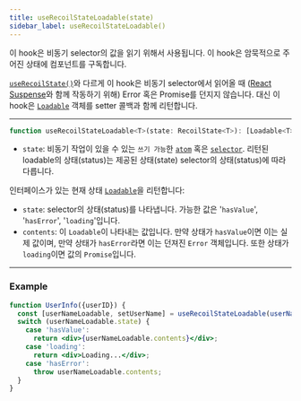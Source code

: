 ```yaml
---
title: useRecoilStateLoadable(state)
sidebar_label: useRecoilStateLoadable()
---
```


이 hook은 비동기 selector의 값을 읽기 위해서 사용됩니다. 이 hook은 암묵적으로 주어진 상태에 컴포넌트를 구독합니다.

 [`useRecoilState()`](/docs/api-reference/core/useRecoilState)와 다르게 이 hook은 비동기 selector에서 읽어올 때 ([React Suspense](https://reactjs.org/docs/concurrent-mode-suspense.html)와 함께 작동하기 위해) Error 혹은 Promise를 던지지 않습니다. 대신 이 hook은 [`Loadable`](/docs/api-reference/core/Loadable) 객체를 setter 콜백과 함께 리턴합니다.

---

```jsx
function useRecoilStateLoadable<T>(state: RecoilState<T>): [Loadable<T>, (T | (T => T)) => void]
```
- `state`: 비동기 작업이 있을 수 있는 `쓰기 가능`한  [`atom`](/docs/api-reference/core/atom) 혹은  [`selector`](/docs/api-reference/core/selector). 리턴된 loadable의 상태(status)는 제공된 상태(state) selector의 상태(status)에 따라 다릅니다. 

인터페이스가 있는 현재 상태 [`Loadable`](/docs/api-reference/core/Loadable)을 리턴합니다:

- `state`: selector의 상태(status)를 나타냅니다. 가능한 값은 '`hasValue`', '`hasError`', '`loading`'입니다.
- `contents`: 이 `Loadable`이 나타내는 값입니다. 만약 상태가 `hasValue`이면 이는 실제 값이며, 만약 상태가 `hasError`라면 이는 던져진 `Error` 객체입니다. 또한 상태가 `loading`이면 값의 `Promise`입니다.

---

### Example

```jsx
function UserInfo({userID}) {
  const [userNameLoadable, setUserName] = useRecoilStateLoadable(userNameQuery(userID));
  switch (userNameLoadable.state) {
    case 'hasValue':
      return <div>{userNameLoadable.contents}</div>;
    case 'loading':
      return <div>Loading...</div>;
    case 'hasError':
      throw userNameLoadable.contents;
  }
}

```

